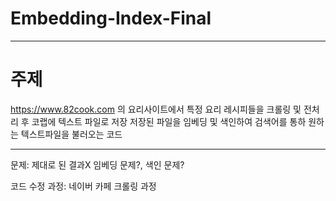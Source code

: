 # Embedding-Index-Final

* * *


# 주제 
https://www.82cook.com 의 요리사이트에서 특정 요리 레시피들을 크롤링 및 전처리 후 코랩에 텍스트 파일로 저장
저장된 파일을 임베딩 및 색인하여 검색어를 통하 원하는 텍스트파일을 불러오는 코드


* * *

문제: 제대로 된 결과X 
임베딩 문제?, 색인 문제? 

코드 수정 과정: 네이버 카페 크롤링 과정


